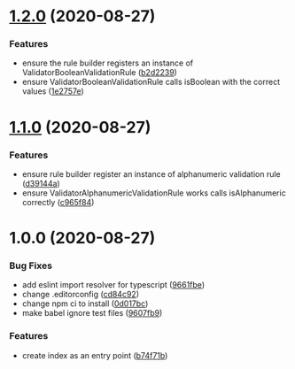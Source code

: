 # [1.2.0](https://github.com/cloak-js/validator/compare/v1.1.0...v1.2.0) (2020-08-27)


### Features

* ensure the rule builder registers an instance of ValidatorBooleanValidationRule ([b2d2239](https://github.com/cloak-js/validator/commit/b2d2239e6614b6e2920c9b5de2061e9d01b133de))
* ensure ValidatorBooleanValidationRule calls isBoolean with the correct values ([1e2757e](https://github.com/cloak-js/validator/commit/1e2757e51d303415a85e0e6bb616a66f114277b9))

# [1.1.0](https://github.com/cloak-js/validator/compare/v1.0.0...v1.1.0) (2020-08-27)


### Features

* ensure rule builder register an instance of alphanumeric validation rule ([d39144a](https://github.com/cloak-js/validator/commit/d39144a4cd8277c102ffe2f02732c002dff3ea1d))
* ensure ValidatorAlphanumericValidationRule works calls isAlphanumeric correctly ([c965f84](https://github.com/cloak-js/validator/commit/c965f84c4ae123d98479b0b5746fe0e383c2bae2))

# 1.0.0 (2020-08-27)


### Bug Fixes

* add eslint import resolver for typescript ([9661fbe](https://github.com/cloak-js/validator/commit/9661fbe860082fe0306859e21ff45db2eb8cefd7))
* change .editorconfig ([cd84c92](https://github.com/cloak-js/validator/commit/cd84c920bb0011967ee3fb7d2f1be9132ac38fb0))
* change npm ci to install ([0d017bc](https://github.com/cloak-js/validator/commit/0d017bc7ea29d8b3170cecf7121b2138046ace10))
* make babel ignore test files ([9607fb9](https://github.com/cloak-js/validator/commit/9607fb9622ccfc34340e5c5e249abf66ad9afc85))


### Features

* create index as an entry point ([b74f71b](https://github.com/cloak-js/validator/commit/b74f71bcdbd235326de376d1a70098e07012bcf6))

